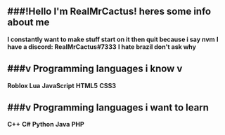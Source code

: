 ###**!Hello I'm RealMrCactus! heres some info about me**
---

**I constantly want to make stuff start on it then quit because i say nvm**
**I have a discord: RealMrCactus#7333**
**I hate brazil don't ask why**


###**v Programming languages i know v**
---

**Roblox Lua**
**JavaScript**
**HTML5**
**CSS3**

###**v Programming languages i want to learn**
---

**C++**
**C#**
**Python**
**Java**
**PHP**
